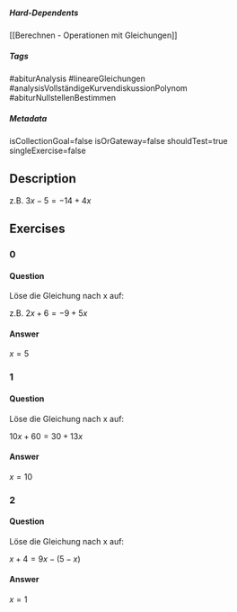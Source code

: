 ##### Hard-Dependents 
[[Berechnen - Operationen mit Gleichungen]]
##### Tags 
#abiturAnalysis
#lineareGleichungen
#analysisVollständigeKurvendiskussionPolynom
#abiturNullstellenBestimmen
##### Metadata 
isCollectionGoal=false
isOrGateway=false
shouldTest=true
singleExercise=false
## Description 
z.B. $3x-5=-14+4x$ 
## Exercises 
### 0 
#### Question 
Löse die Gleichung nach x auf:

 z.B. $2x+6=-9+5x$
#### Answer 
$x=5$
### 1 
#### Question 
Löse die Gleichung nach x auf:

  $10x+60=30+13x$
#### Answer 
$x=10$
### 2 
#### Question 
Löse die Gleichung nach x auf:

 $x + 4=9x-(5-x)$
#### Answer 
$x=1$

